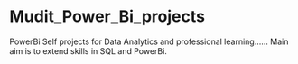 # Mudit_Power_Bi_projects
PowerBi Self projects for Data Analytics and professional learning...... Main aim is to extend skills in SQL and PowerBi. 
